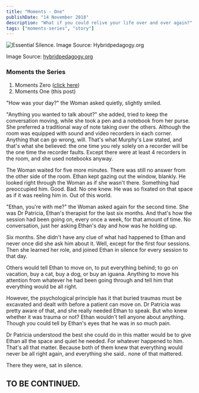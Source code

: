 ```yaml
---
title: "Moments - One"
publishDate: "14 November 2018"
description: "What if you could relive your life over and over again?"
tags: ["moments-series", "story"]
---
```


![Essential Silence. Image Source: Hybridpedagogy.org](/assets/2018/november/moment_one.png)

Image Source: [hybridpedagogy.org](http://hybridpedagogy.org/essential-silence/)

### Moments the Series

1. Moments Zero ([click here](http://febiagil.me/posts/2018-11-09-moments-the-series-chapter-zero/))
2. Moments One (this post)

"How was your day?" the Woman asked quietly, slightly smiled.

"Anything you wanted to talk about?" she added, tried to keep the conversation moving, while she took a pen and a notebook from her purse. She preferred a traditional way of note taking over the others. Although the room was equipped with sound and video recorders in each corner. Anything that can go wrong, will. That's what Murphy's Law stated, and that's what she believed: the one time you rely solely on a recorder will be the one time the recorder faults. Except there were at least 4 recorders in the room, and she used notebooks anyway.

The Woman waited for five more minutes. There was still no answer from the other side of the room. Ethan kept gazing out the window, blankly. He looked right through the Woman as if she wasn't there. Something had preoccupied him. Good. Bad. No one knew. He was so fixated on that space as if it was reeling him in. Out of this world.

"Ethan, you're with me?" the Woman asked again for the second time. She was Dr Patricia, Ethan's therapist for the last six months. And that's how the session had been going on, every once a week, for that amount of time. No conversation, just her asking Ethan's day and how was he holding up.

Six months. She didn't have any clue of what had happened to Ethan and never once did she ask him about it. Well, except for the first four sessions. Then she learned her role, and joined Ethan in silence for every session to that day.

Others would tell Ethan to move on, to put everything behind; to go on vacation, buy a cat, buy a dog, or buy an iguana. Anything to move his attention from whatever he had been going through and tell him that everything would be all right.

However, the psychological principle has it that buried traumas must be excavated and dealt with before a patient can move on. Dr Patricia was pretty aware of that, and she really needed Ethan to speak. But who knew whether it was trauma or not? Ethan wouldn't tell anyone about anything. Though you could tell by Ethan's eyes that he was in so much pain.

Dr Patricia understood the best she could do in this matter would be to give Ethan all the space and quiet he needed. For whatever happened to him. That's all that matter. Because both of them knew that everything would never be all right again, and everything she said.. none of that mattered.

There they were, sat in silence.

## TO BE CONTINUED.
